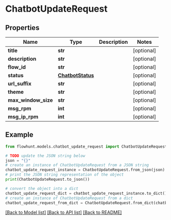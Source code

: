 # ChatbotUpdateRequest


## Properties

Name | Type | Description | Notes
------------ | ------------- | ------------- | -------------
**title** | **str** |  | [optional] 
**description** | **str** |  | [optional] 
**flow_id** | **str** |  | [optional] 
**status** | [**ChatbotStatus**](ChatbotStatus.md) |  | [optional] 
**url_suffix** | **str** |  | [optional] 
**theme** | **str** |  | [optional] 
**max_window_size** | **str** |  | [optional] 
**msg_rpm** | **int** |  | [optional] 
**msg_ip_rpm** | **int** |  | [optional] 

## Example

```python
from flowhunt.models.chatbot_update_request import ChatbotUpdateRequest

# TODO update the JSON string below
json = "{}"
# create an instance of ChatbotUpdateRequest from a JSON string
chatbot_update_request_instance = ChatbotUpdateRequest.from_json(json)
# print the JSON string representation of the object
print(ChatbotUpdateRequest.to_json())

# convert the object into a dict
chatbot_update_request_dict = chatbot_update_request_instance.to_dict()
# create an instance of ChatbotUpdateRequest from a dict
chatbot_update_request_from_dict = ChatbotUpdateRequest.from_dict(chatbot_update_request_dict)
```
[[Back to Model list]](../README.md#documentation-for-models) [[Back to API list]](../README.md#documentation-for-api-endpoints) [[Back to README]](../README.md)


